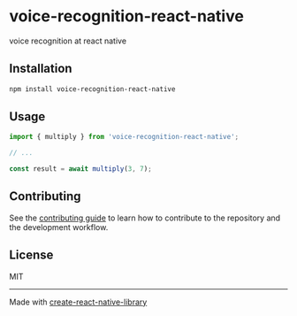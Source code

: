 # voice-recognition-react-native

voice recognition at react native

## Installation

```sh
npm install voice-recognition-react-native
```

## Usage

```js
import { multiply } from 'voice-recognition-react-native';

// ...

const result = await multiply(3, 7);
```

## Contributing

See the [contributing guide](CONTRIBUTING.md) to learn how to contribute to the repository and the development workflow.

## License

MIT

---

Made with [create-react-native-library](https://github.com/callstack/react-native-builder-bob)
